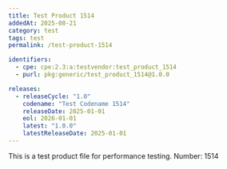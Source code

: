 ```yaml
---
title: Test Product 1514
addedAt: 2025-08-21
category: test
tags: test
permalink: /test-product-1514

identifiers:
  - cpe: cpe:2.3:a:testvendor:test_product_1514
  - purl: pkg:generic/test_product_1514@1.0.0

releases:
  - releaseCycle: "1.0"
    codename: "Test Codename 1514"
    releaseDate: 2025-01-01
    eol: 2026-01-01
    latest: "1.0.0"
    latestReleaseDate: 2025-01-01
---
```


This is a test product file for performance testing. Number: 1514

